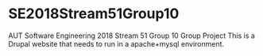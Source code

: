 # SE2018Stream51Group10
AUT Software Engineering 2018 Stream 51 Group 10 Group Project
This is a Drupal website that needs to run in a apache+mysql environment.
